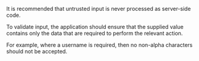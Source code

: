 It is recommended that untrusted input is never processed as
server-side code.

To validate input, the application should ensure
that the supplied value contains only the data that are required to
perform the relevant action.

For example, where a username is
required, then no non-alpha characters should not be accepted.